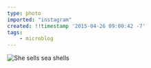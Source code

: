 ```yaml
---
type: photo
imported: "instagram"
created: !!timestamp '2015-04-26 09:00:42 -7'
tags:
    - microblog
---
```

![She sells sea shells](/media/images/photos/2015/04/50279dfa29e4db11c0b96e16c1e60b69.jpg)

